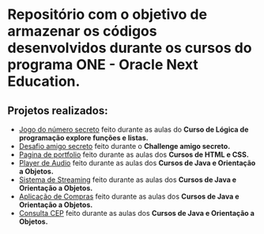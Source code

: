 
<h1>Repositório com o objetivo de armazenar os códigos desenvolvidos durante os cursos do programa ONE - Oracle Next Education. </h1>


<h2>Projetos realizados:</h2>


- [Jogo do número secreto](https://jogodonumerosecreto-six-rouge.vercel.app/) feito durante as aulas do <b>Curso de Lógica de programação explore funções e listas.</b>
- [Desafio amigo secreto](https://camlopes.github.io/challenge_amigo_secreto/) feito durante o <b>Challenge amigo secreto.</b>
- [Pagina de portfolio](https://portfolio-liard-zeta-53.vercel.app/) feito durante as aulas dos <b>Cursos de HTML e CSS.</b>
- [Player de Audio](https://github.com/camlopes/alura-one/tree/Fase_3/Cursos%20de%20Java%20e%20Orienta%C3%A7%C3%A3o%20a%20Objetos/AudioPlayer) feito durante as aulas dos <b>Cursos de Java e Orientação a Objetos.</b>
- [Sistema de Streaming](https://github.com/camlopes/alura-one/tree/Fase_3/Cursos%20de%20Java%20e%20Orienta%C3%A7%C3%A3o%20a%20Objetos/ScreenMatch) feito durante as aulas dos <b>Cursos de Java e Orientação a Objetos.</b>
- [Aplicação de Compras](https://github.com/camlopes/alura-one/tree/Fase_3/Cursos%20de%20Java%20e%20Orienta%C3%A7%C3%A3o%20a%20Objetos/Compras) feito durante as aulas dos <b>Cursos de Java e Orientação a Objetos.</b>
- [Consulta CEP](https://github.com/camlopes/alura-one/tree/Fase_3/Cursos%20de%20Java%20e%20Orienta%C3%A7%C3%A3o%20a%20Objetos/ConsultaCep) feito durante as aulas dos <b>Cursos de Java e Orientação a Objetos.</b>
